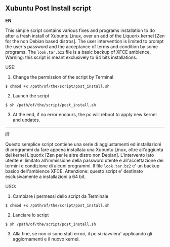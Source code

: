 ## Xubuntu Post Install script

**EN**

This simple script contains various fixes and programs installation to do after a fresh install of Xubuntu Linux, over an add of the Liquorix kernel [Zen for the non Debian based distros].
The user intervention is limited to prompt the user's password and the acceptance of terms and condition by some programs.
The ```look.tar.bz2``` file is a basic backup of XFCE ambience.
Warning: this script is meant exclusively to 64 bits installations.

USE:

1. Change the permission of the script by Terminal
```
$ chmod +x /path/of/the/script/post_install.sh 
```  
2. Launch the script 
```
$ sh /path/of/the/script/post_install.sh
```
3. At the end, if no error encours, the pc will reboot to apply new kernel and updates.

* * *
**IT**

Questo semplice script contiene una serie di aggiustamenti ed installazioni di programmi da fare appena installata una Xubuntu Linux, oltre all'aggiunta del kernel Liquorix [Zen per le altre distro non Debian].
L'intervento lato utente e' limitato all'immissione della password utente e all'accettazione dei termini e condizione di alcuni programmi.
Il file ```look.tar.bz2``` e' un backup basico dell'ambience XFCE.
Attenzione: questo script e' destinato esclusivamente a installazioni a 64 bit.

USO:

1. Cambiare i permessi dello script da Terminale
```
$ chmod +x /path/of/the/script/post_install.sh 
```  
2. Lanciare lo script
```
$ sh /path/of/the/script/post_install.sh
```
3. Alla fine, se non ci sono stati errori, il pc si riavviera' applicando gli aggiornamenti e il nuovo kernel.